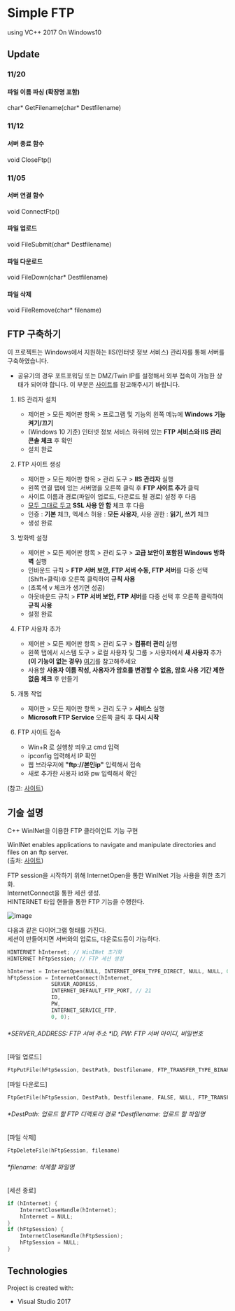 # Simple FTP
using VC++ 2017 On Windows10

## Update
### 11/20
#### 파일 이름 파싱 (확장명 포함) 
char* GetFilename(char* Destfilename) 

### 11/12
#### 서버 종료 함수 
void CloseFtp()

### 11/05 
#### 서버 연결 함수
void ConnectFtp()
#### 파일 업로드
void FileSubmit(char* Destfilename)
#### 파일 다운로드
void FileDown(char* Destfilename)
#### 파일 삭제
void FileRemove(char* filename)

## FTP 구축하기
이 프로젝트는 Windows에서 지원하는 IIS(인터넷 정보 서비스) 관리자를 통해 서버를 구축하였습니다. <br>
* 공유기의 경우 포트포워딩 또는 DMZ/Twin IP를 설정해서 외부 접속이 가능한 상태가 되어야 합니다. 이 부분은 [사이트](https://blog.naver.com/btdays/220589344195)를 참고해주시기 바랍니다.

1. IIS 관리자 설치

	* 제어판 > 모든 제어판 항목 > 프로그램 및 기능의 왼쪽 메뉴에 **Windows 기능 켜기/끄기**<br>
	* (Windows 10 기준) 인터넷 정보 서비스 하위에 있는 **FTP 서비스와 IIS 관리 콘솔 체크** 후 확인 <br>
	* 설치 완료

2. FTP 사이트 생성

	* 제어판 > 모든 제어판 항목 > 관리 도구 > **IIS 관리자** 실행 <br>
	* 왼쪽 연결 탭에 있는 서버명을 오른쪽 클릭 후 **FTP 사이트 추가** 클릭 <br>
	* 사이트 이름과 경로(파일이 업로드, 다운로드 될 경로) 설정 후 다음 <br>
	* <u>모두 그대로 두고</u> **SSL 사용 안 함** 체크 후 다음 <br>
	* 인증 : **기본** 체크, 엑세스 허용 : **모든 사용자**, 사용 권한 : **읽기, 쓰기** 체크<br>
	* 생성 완료

3. 방화벽 설정

	* 제어판 > 모든 제어판 항목 > 관리 도구 > **고급 보안이 포함된 Windows 방화벽** 실행 <br>
	* 인바운드 규칙 > **FTP 서버 보안, FTP 서버 수동, FTP 서버**를 다중 선택(Shift+클릭)후 오른쪽 클릭하여 **규칙 사용** <br>
	* (초록색 v 체크가 생기면 성공) <br>
	* 아웃바운드 규칙 > **FTP 서버 보안, FTP 서버**를 다중 선택 후 오른쪽 클릭하여 **규칙 사용**<br>
	* 설정 완료

4. FTP 사용자 추가

	* 제어판 > 모든 제어판 항목 > 관리 도구 > **컴퓨터 관리** 실행 <br>
	* 왼쪽 탭에서 시스템 도구 > 로컬 사용자 및 그룹 > 사용자에서 **새 사용자** 추가 <br>
	**(이 기능이 없는 경우)** [여기](https://support.microsoft.com/ko-kr/help/4026923/windows-10-create-a-local-user-or-administrator-account)를 참고해주세요<br>
	* 사용할 **사용자 이름 작성, 사용자가 암호를 변경할 수 없음, 암호 사용 기간 제한 없음 체크** 후 만들기 <br>

5. 개통 작업

	* 제어판 > 모든 제어판 항목 > 관리 도구 > **서비스** 실행 <br>
	* **Microsoft FTP Service** 오른쪽 클릭 후 **다시 시작** <br>

6. FTP 사이트 접속

	* Win+R 로 실행창 띄우고 cmd 입력
	* ipconfig 입력해서 IP 확인
	* 웹 브라우저에 **"ftp://본인ip"** 입력해서 접속
	* 새로 추가한 사용자 id와 pw 입력해서 확인 <br>
	
(참고: [사이트](https://m.blog.naver.com/btdays/220593691357))

## 기술 설명
C++ WinINet을 이용한 FTP 클라이언트 기능 구현
	
WinINet enables applications to navigate and manipulate directories and files on an ftp server.                                           
(출처: [사이트](https://docs.microsoft.com/en-us/windows/win32/wininet/ftp-sessions))

FTP session을 시작하기 위해 InternetOpen을 통한 WinINet 기능 사용을 위한 초기화. <br>
InternetConnect을 통한 세션 생성. <br>
HINTERNET 타입 핸들을 통한 FTP 기능을 수행한다. <br>

![image](https://user-images.githubusercontent.com/48272857/70436815-7f9f8500-1acd-11ea-9335-eab50a2059a6.png)

다음과 같은 다이어그램 형태를 가진다. <br>
세션이 만들어지면 서버와의 업로드, 다운로드등이 가능하다.

```c++
HINTERNET hInternet; // WinINet 초기화
HINTERNET hFtpSession; // FTP 세션 생성

hInternet = InternetOpen(NULL, INTERNET_OPEN_TYPE_DIRECT, NULL, NULL, 0);
hFtpSession = InternetConnect(hInternet, 
	          SERVER_ADDRESS,
	          INTERNET_DEFAULT_FTP_PORT, // 21
	          ID, 
	          PW, 
	          INTERNET_SERVICE_FTP, 
	          0, 0);
```
###### *SERVER_ADDRESS: FTP 서버 주소 *ID, PW: FTP 서버 아이디, 비밀번호

[파일 업로드]
```c++
FtpPutFile(hFtpSession, DestPath, Destfilename, FTP_TRANSFER_TYPE_BINARY, 0)
```
[파일 다운로드]
```c++
FtpGetFile(hFtpSession, DestPath, Destfilename, FALSE, NULL, FTP_TRANSFER_TYPE_BINARY, NULL)
```

###### *DestPath: 업로드 할 FTP 디렉토리 경로 *Destfilename: 업로드 할 파일명

[파일 삭제]
```c++
FtpDeleteFile(hFtpSession, filename)
```
###### *filename: 삭제할 파일명

[세션 종료]
```c++
if (hInternet) {
	InternetCloseHandle(hInternet);
	hInternet = NULL;
}
if (hFtpSession) {
	InternetCloseHandle(hFtpSession);
	hFtpSession = NULL;
}
```
## Technologies
Project is created with:
* Visual Studio 2017
